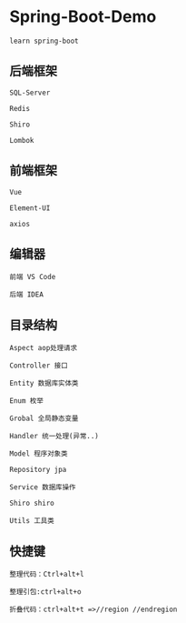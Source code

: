 # Spring-Boot-Demo

    learn spring-boot

## 后端框架

    SQL-Server
    
    Redis
    
    Shiro
    
    Lombok
    
## 前端框架
    
    Vue
    
    Element-UI
    
    axios
    
## 编辑器
    
    前端 VS Code
    
    后端 IDEA
     
## 目录结构

    Aspect aop处理请求
    
    Controller 接口
    
    Entity 数据库实体类
    
    Enum 枚举
    
    Grobal 全局静态变量
    
    Handler 统一处理(异常..)
    
    Model 程序对象类
    
    Repository jpa
    
    Service 数据库操作
    
    Shiro shiro
    
    Utils 工具类
    
## 快捷键

    整理代码：Ctrl+alt+l

    整理引包:ctrl+alt+o
    
    折叠代码：ctrl+alt+t =>//region //endregion